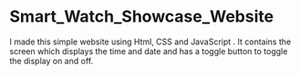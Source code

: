 # Smart_Watch_Showcase_Website
I made this simple website using Html, CSS and JavaScript . It contains the screen which displays the time and date and has a toggle button to toggle the display on and off.
